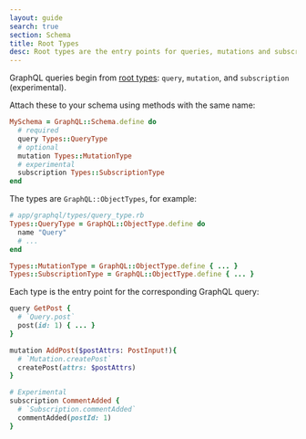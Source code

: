 ```yaml
---
layout: guide
search: true
section: Schema
title: Root Types
desc: Root types are the entry points for queries, mutations and subscriptions.
---
```


GraphQL queries begin from [root types](http://graphql.org/learn/schema/#the-query-and-mutation-types): `query`, `mutation`, and `subscription` (experimental).

Attach these to your schema using methods with the same name:

```ruby
MySchema = GraphQL::Schema.define do
  # required
  query Types::QueryType
  # optional
  mutation Types::MutationType
  # experimental
  subscription Types::SubscriptionType
end
```

The types are `GraphQL::ObjectTypes`, for example:

```ruby
# app/graphql/types/query_type.rb
Types::QueryType = GraphQL::ObjectType.define do
  name "Query"
  # ...
end

Types::MutationType = GraphQL::ObjectType.define { ... }
Types::SubscriptionType = GraphQL::ObjectType.define { ... }
```

Each type is the entry point for the corresponding GraphQL query:

```ruby
query GetPost {
  # `Query.post`
  post(id: 1) { ... }
}

mutation AddPost($postAttrs: PostInput!){
  # `Mutation.createPost`
  createPost(attrs: $postAttrs)
}

# Experimental
subscription CommentAdded {
  # `Subscription.commentAdded`
  commentAdded(postId: 1)
}
```
